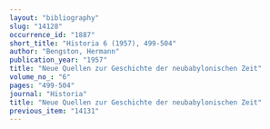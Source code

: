 ```yaml
---
layout: "bibliography"
slug: "14128"
occurrence_id: "1887"
short_title: "Historia 6 (1957), 499-504"
author: "Bengston, Hermann"
publication_year: "1957"
title: "Neue Quellen zur Geschichte der neubabylonischen Zeit"
volume_no_: "6"
pages: "499-504"
journal: "Historia"
title: "Neue Quellen zur Geschichte der neubabylonischen Zeit"
previous_item: "14131"
---
```


